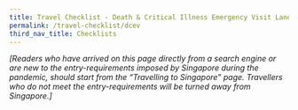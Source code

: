 ```yaml
---
title: Travel Checklist - Death & Critical Illness Emergency Visit Lane
permalink: /travel-checklist/dcev
third_nav_title: Checklists
---
```


<i>[Readers who have arrived on this page directly from a search engine or are new to the entry-requirements imposed by Singapore during the pandemic, should start from the “Travelling to Singapore” page. Travellers who do not meet the entry-requirements will be turned away from Singapore.]</i>